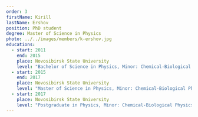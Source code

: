 ```yaml
---
order: 3
firstName: Kirill
lastName: Ershov
position: PhD student
degree: Master of Science in Physics
photo: ../../images/members/k-ershov.jpg
educations:
  - start: 2011
    end: 2015
    place: Novosibirsk State University
    level: "Bachelor of Science in Physics, Minor: Chemical-Biological Physics"
  - start: 2015
    end: 2017
    place: Novosibirsk State University
    level: "Master of Science in Physics, Minor: Chemical-Biological Physics"
  - start: 2017
    place: Novosibirsk State University
    level: "Postgraduate in Physics, Minor: Chemical-Biological Physics"
---
```


